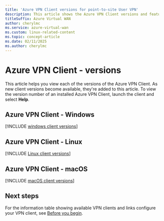 ```yaml
---
title: 'Azure VPN Client versions for point-to-site User VPN'
description: This article shows the Azure VPN Client versions and features.
titleSuffix: Azure Virtual WAN
author: cherylmc
ms.service: azure-virtual-wan
ms.custom: linux-related-content
ms.topic: concept-article
ms.date: 02/11/2025
ms.author: cherylmc
---
```

# Azure VPN Client - versions

This article helps you view each of the versions of the Azure VPN Client. As new client versions become available, they're added to this article. To view the version number of an installed Azure VPN Client, launch the client and select **Help**.

## Azure VPN Client - Windows

[!INCLUDE [windows client versions](../../includes/vpn-gateway-azure-vpn-client-windows-table.md)]

## Azure VPN Client - Linux

[!INCLUDE [Linux client versions](../../includes/vpn-gateway-azure-vpn-client-linux-table.md)]

## Azure VPN Client - macOS

[!INCLUDE [macOS client versions](../../includes/vpn-gateway-azure-vpn-client-macos-table.md)]

## Next steps

For the information table showing available VPN clients and links configure your VPN client, see [Before you begin](point-to-site-entra-vpn-client-windows.md#before-you-begin).